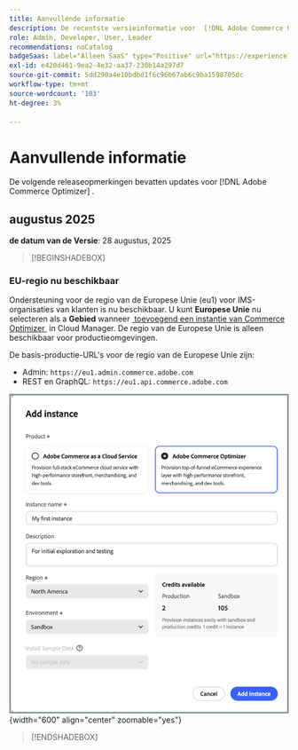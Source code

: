 ```yaml
---
title: Aanvullende informatie
description: De recentste versieinformatie voor  [!DNL Adobe Commerce Optimizer].
role: Admin, Developer, User, Leader
recommendations: noCatalog
badgeSaas: label="Alleen SaaS" type="Positive" url="https://experienceleague.adobe.com/en/docs/commerce/user-guides/product-solutions" tooltip="Alleen van toepassing op Adobe Commerce as a Cloud Service- en Adobe Commerce Optimizer-projecten (door Adobe beheerde SaaS-infrastructuur)."
exl-id: e420d461-9ea2-4e32-aa37-230b14a297d7
source-git-commit: 5dd290a4e10bdbd1f6c96b67ab6c9ba1598705dc
workflow-type: tm+mt
source-wordcount: '103'
ht-degree: 3%

---
```


# Aanvullende informatie

De volgende releaseopmerkingen bevatten updates voor [!DNL Adobe Commerce Optimizer] .

## augustus 2025

**de datum van de Versie**: 28 augustus, 2025

>[!BEGINSHADEBOX]

### EU-regio nu beschikbaar

Ondersteuning voor de regio van de Europese Unie (eu1) voor IMS-organisaties van klanten is nu beschikbaar. U kunt **Europese Unie** nu selecteren als a **Gebied** wanneer [&#x200B; toevoegend een instantie van Commerce Optimizer &#x200B;](./get-started.md#step-1-create-an-instance) in Cloud Manager. De regio van de Europese Unie is alleen beschikbaar voor productieomgevingen.

De basis-productie-URL&#39;s voor de regio van de Europese Unie zijn:

* Admin: `https://eu1.admin.commerce.adobe.com`
* REST en GraphQL: `https://eu1.api.commerce.adobe.com`

![&#x200B; creeer instantie &#x200B;](./assets/create-instance.png){width="600" align="center" zoomable="yes"}

>[!ENDSHADEBOX]
